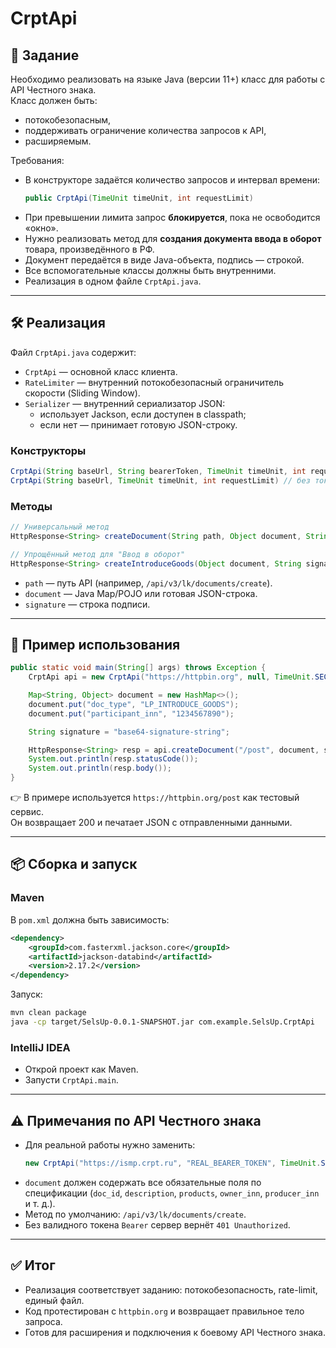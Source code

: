 # CrptApi

## 📌 Задание
Необходимо реализовать на языке Java (версии 11+) класс для работы с API Честного знака.  
Класс должен быть:
- потокобезопасным,  
- поддерживать ограничение количества запросов к API,  
- расширяемым.  

Требования:
- В конструкторе задаётся количество запросов и интервал времени:
  ```java
  public CrptApi(TimeUnit timeUnit, int requestLimit)
  ```
- При превышении лимита запрос **блокируется**, пока не освободится «окно».
- Нужно реализовать метод для **создания документа ввода в оборот** товара, произведённого в РФ.  
- Документ передаётся в виде Java-объекта, подпись — строкой.  
- Все вспомогательные классы должны быть внутренними.  
- Реализация в одном файле `CrptApi.java`.

---

## 🛠 Реализация
Файл `CrptApi.java` содержит:
- `CrptApi` — основной класс клиента.
- `RateLimiter` — внутренний потокобезопасный ограничитель скорости (Sliding Window).
- `Serializer` — внутренний сериализатор JSON:
  - использует Jackson, если доступен в classpath;
  - если нет — принимает готовую JSON-строку.

### Конструкторы
```java
CrptApi(String baseUrl, String bearerToken, TimeUnit timeUnit, int requestLimit)
CrptApi(String baseUrl, TimeUnit timeUnit, int requestLimit) // без токена
```

### Методы
```java
// Универсальный метод
HttpResponse<String> createDocument(String path, Object document, String signature)

// Упрощённый метод для "Ввод в оборот"
HttpResponse<String> createIntroduceGoods(Object document, String signature)
```

- `path` — путь API (например, `/api/v3/lk/documents/create`).
- `document` — Java Map/POJO или готовая JSON-строка.
- `signature` — строка подписи.

---

## 🚀 Пример использования

```java
public static void main(String[] args) throws Exception {
    CrptApi api = new CrptApi("https://httpbin.org", null, TimeUnit.SECONDS, 5);

    Map<String, Object> document = new HashMap<>();
    document.put("doc_type", "LP_INTRODUCE_GOODS");
    document.put("participant_inn", "1234567890");

    String signature = "base64-signature-string";

    HttpResponse<String> resp = api.createDocument("/post", document, signature);
    System.out.println(resp.statusCode());
    System.out.println(resp.body());
}
```

👉 В примере используется `https://httpbin.org/post` как тестовый сервис.  
Он возвращает 200 и печатает JSON с отправленными данными.

---

## 📦 Сборка и запуск

### Maven
В `pom.xml` должна быть зависимость:
```xml
<dependency>
    <groupId>com.fasterxml.jackson.core</groupId>
    <artifactId>jackson-databind</artifactId>
    <version>2.17.2</version>
</dependency>
```

Запуск:
```bash
mvn clean package
java -cp target/SelsUp-0.0.1-SNAPSHOT.jar com.example.SelsUp.CrptApi
```

### IntelliJ IDEA
- Открой проект как Maven.  
- Запусти `CrptApi.main`.  

---

## ⚠️ Примечания по API Честного знака
- Для реальной работы нужно заменить:
  ```java
  new CrptApi("https://ismp.crpt.ru", "REAL_BEARER_TOKEN", TimeUnit.SECONDS, 5);
  ```
- `document` должен содержать все обязательные поля по спецификации (`doc_id`, `description`, `products`, `owner_inn`, `producer_inn` и т. д.).
- Метод по умолчанию: `/api/v3/lk/documents/create`.
- Без валидного токена `Bearer` сервер вернёт `401 Unauthorized`.

---

## ✅ Итог
- Реализация соответствует заданию: потокобезопасность, rate-limit, единый файл.  
- Код протестирован с `httpbin.org` и возвращает правильное тело запроса.  
- Готов для расширения и подключения к боевому API Честного знака.
